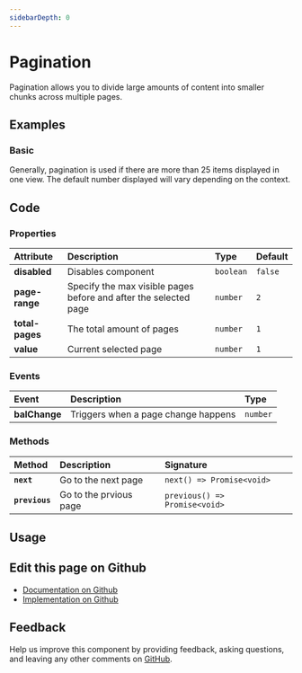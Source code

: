 ```yaml
---
sidebarDepth: 0
---
```


# Pagination


<!-- START: human documentation top -->

Pagination allows you to divide large amounts of content into smaller chunks across multiple pages.

<!-- END: human documentation top -->

<ClientOnly><docs-component-tabs></docs-component-tabs></ClientOnly>


## Examples

### Basic

Generally, pagination is used if there are more than 25 items displayed in one view.  The default number displayed will vary depending on the context.

<ClientOnly><docs-demo-bal-pagination-79></docs-demo-bal-pagination-79></ClientOnly>



## Code



### Properties


| Attribute       | Description                                                      | Type      | Default |
| :-------------- | :--------------------------------------------------------------- | :-------- | :------ |
| **disabled**    | Disables component                                               | `boolean` | `false` |
| **page-range**  | Specify the max visible pages before and after the selected page | `number`  | `2`     |
| **total-pages** | The total amount of pages                                        | `number`  | `1`     |
| **value**       | Current selected page                                            | `number`  | `1`     |

### Events


| Event         | Description                         | Type     |
| :------------ | :---------------------------------- | :------- |
| **balChange** | Triggers when a page change happens | `number` |

### Methods


| Method         | Description            | Signature                     |
| :------------- | :--------------------- | :---------------------------- |
| **`next`**     | Go to the next page    | `next() => Promise<void>`     |
| **`previous`** | Go to the prvious page | `previous() => Promise<void>` |


## Usage

<!-- START: human documentation usage -->

<!-- END: human documentation usage -->



## Edit this page on Github

* [Documentation on Github](https://github.com/baloise/design-system/blob/master/docs/src/components/components/bal-pagination.md)
* [Implementation on Github](https://github.com/baloise/design-system/blob/master/packages/components/src/components/bal-pagination)

## Feedback

Help us improve this component by providing feedback, asking questions, and leaving any other comments on [GitHub](https://github.com/baloise/design-system/issues/new).

